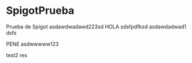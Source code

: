 # SpigotPrueba
Prueba de Spigot
asdawdwadawd223sd
HOLA
sdsfpdfksd
asdawdadwad1
dsfs

PENE
asdwwwww123

test2
res
